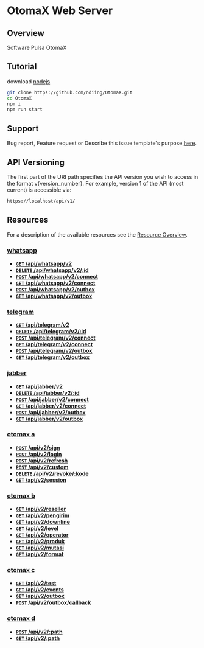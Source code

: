 # OtomaX Web Server

## Overview

Software Pulsa OtomaX

## Tutorial

download [nodejs](https://nodejs.org/en/download/)

```bash
git clone https://github.com/ndiing/OtomaX.git
cd OtomaX
npm i
npm run start
```

## Support

Bug report, Feature request or Describe this issue template's purpose [here](https://github.com/ndiing/OtomaX/issues/new/choose).

## API Versioning

The first part of the URI path specifies the API version you wish to access in the format v{version_number}.
For example, version 1 of the API (most current) is accessible via:

```bash
https://localhost/api/v1/
```

## Resources

For a description of the available resources see the [Resource Overview]().

### [whatsapp]()

-   **[<code>GET</code> /api/whatsapp/v2]()**
-   **[<code>DELETE</code> /api/whatsapp/v2/:id]()**
-   **[<code>POST</code> /api/whatsapp/v2/connect]()**
-   **[<code>GET</code> /api/whatsapp/v2/connect]()**
-   **[<code>POST</code> /api/whatsapp/v2/outbox]()**
-   **[<code>GET</code> /api/whatsapp/v2/outbox]()**

### [telegram]()

-   **[<code>GET</code> /api/telegram/v2]()**
-   **[<code>DELETE</code> /api/telegram/v2/:id]()**
-   **[<code>POST</code> /api/telegram/v2/connect]()**
-   **[<code>GET</code> /api/telegram/v2/connect]()**
-   **[<code>POST</code> /api/telegram/v2/outbox]()**
-   **[<code>GET</code> /api/telegram/v2/outbox]()**

### [jabber]()

-   **[<code>GET</code> /api/jabber/v2]()**
-   **[<code>DELETE</code> /api/jabber/v2/:id]()**
-   **[<code>POST</code> /api/jabber/v2/connect]()**
-   **[<code>GET</code> /api/jabber/v2/connect]()**
-   **[<code>POST</code> /api/jabber/v2/outbox]()**
-   **[<code>GET</code> /api/jabber/v2/outbox]()**

### [otomax a]()

-   **[<code>POST</code> /api/v2/sign]()**
-   **[<code>POST</code> /api/v2/login]()**
-   **[<code>POST</code> /api/v2/refresh]()**
-   **[<code>POST</code> /api/v2/custom]()**
-   **[<code>DELETE</code> /api/v2/revoke/:kode]()**
-   **[<code>GET</code> /api/v2/session]()**

### [otomax b]()

-   **[<code>GET</code> /api/v2/reseller]()**
-   **[<code>GET</code> /api/v2/pengirim]()**
-   **[<code>GET</code> /api/v2/downline]()**
-   **[<code>GET</code> /api/v2/level]()**
-   **[<code>GET</code> /api/v2/operator]()**
-   **[<code>GET</code> /api/v2/produk]()**
-   **[<code>GET</code> /api/v2/mutasi]()**
-   **[<code>GET</code> /api/v2/format]()**

### [otomax c]()

-   **[<code>GET</code> /api/v2/test]()**
-   **[<code>GET</code> /api/v2/events]()**
-   **[<code>GET</code> /api/v2/outbox]()**
-   **[<code>POST</code> /api/v2/outbox/callback]()**

### [otomax d]()

-   **[<code>POST</code> /api/v2/:path]()**
-   **[<code>GET</code> /api/v2/:path]()**

